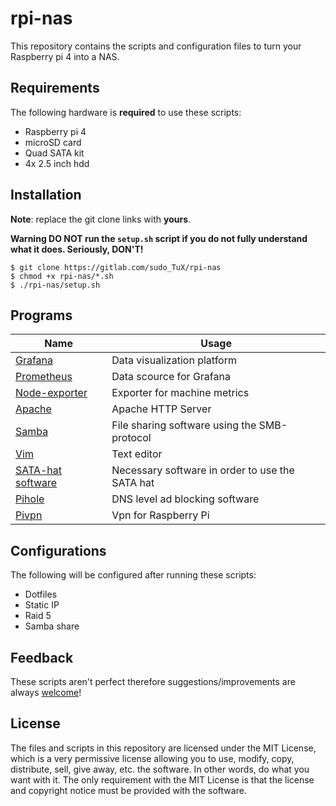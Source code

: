 # rpi-nas

This repository contains the scripts and configuration files to turn your Raspberry pi 4 into a NAS.

## Requirements

The following hardware is **required** to use these scripts:
- Raspberry pi 4
- microSD card
- Quad SATA kit
- 4x 2.5 inch hdd 

## Installation

**Note**: replace the git clone links with **yours**.

**Warning DO NOT run the `setup.sh` script if you do not fully understand what it does. Seriously, DON'T!**

```
$ git clone https://gitlab.com/sudo_TuX/rpi-nas
$ chmod +x rpi-nas/*.sh
$ ./rpi-nas/setup.sh
```

## Programs

| Name  | Usage |
| ------------- | ------------- |
| [Grafana](https://github.com/grafana/grafana) | Data visualization platform |
| [Prometheus](https://github.com/prometheus/prometheus) | Data scource for Grafana |
| [Node-exporter](https://github.com/prometheus/node_exporter) | Exporter for machine metrics |
| [Apache](https://github.com/ceph/apache2) |  Apache HTTP Server |
| [Samba](https://github.com/samba-team/samba) | File sharing software using the SMB-protocol |
| [Vim](https://github.com/vim/vim) | Text editor |
| [SATA-hat software](https://github.com/akgnah/rockpi-sata) | Necessary software in order to use the SATA hat |
| [Pihole](https://github.com/pi-hole/pi-hole) | DNS level ad blocking software |
| [Pivpn](https://github.com/pivpn/pivpn) | Vpn for Raspberry Pi |

## Configurations

The following will be configured after running these scripts:
- Dotfiles
- Static IP
- Raid 5
- Samba share

## Feedback

These scripts aren't perfect therefore suggestions/improvements are always [welcome](https://gitlab.com/sudo_TuX/rpi-nas/-/issues)!

## License

The files and scripts in this repository are licensed under the MIT License, which is a very permissive license allowing you to use, modify, copy, distribute, sell, give away, etc. the software. In other words, do what you want with it. The only requirement with the MIT License is that the license and copyright notice must be provided with the software.
